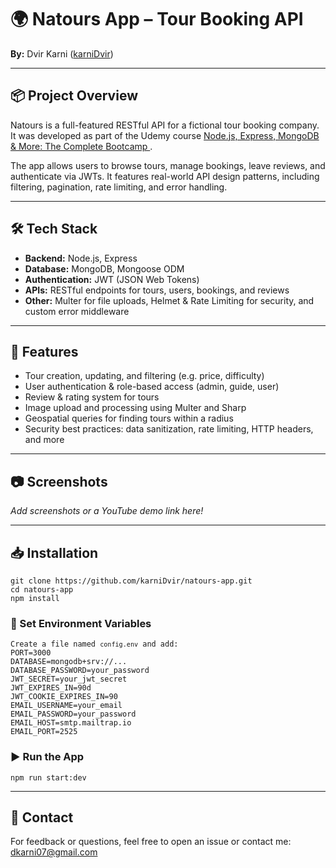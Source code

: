 <h1>🌍 Natours App – Tour Booking API</h1>

<p><strong>By:</strong> Dvir Karni (<a href="https://github.com/karniDvir">karniDvir</a>)</p>

<hr />

<h2>📦 Project Overview</h2>
<p>
  Natours is a full-featured RESTful API for a fictional tour booking company. It was developed as part of the Udemy course
  <a href="https://www.udemy.com/course/nodejs-express-mongodb-bootcamp/" target="_blank">
    Node.js, Express, MongoDB & More: The Complete Bootcamp
  </a>.
</p>
<p>
  The app allows users to browse tours, manage bookings, leave reviews, and authenticate via JWTs. It features real-world API design patterns, including filtering, pagination, rate limiting, and error handling.
</p>

<hr />

<h2>🛠️ Tech Stack</h2>
<ul>
  <li><strong>Backend:</strong> Node.js, Express</li>
  <li><strong>Database:</strong> MongoDB, Mongoose ODM</li>
  <li><strong>Authentication:</strong> JWT (JSON Web Tokens)</li>
  <li><strong>APIs:</strong> RESTful endpoints for tours, users, bookings, and reviews</li>
  <li><strong>Other:</strong> Multer for file uploads, Helmet & Rate Limiting for security, and custom error middleware</li>
</ul>

<hr />

<h2>📁 Features</h2>
<ul>
  <li>Tour creation, updating, and filtering (e.g. price, difficulty)</li>
  <li>User authentication & role-based access (admin, guide, user)</li>
  <li>Review & rating system for tours</li>
  <li>Image upload and processing using Multer and Sharp</li>
  <li>Geospatial queries for finding tours within a radius</li>
  <li>Security best practices: data sanitization, rate limiting, HTTP headers, and more</li>
</ul>

<hr />

<h2>📷 Screenshots</h2>
<p><em>Add screenshots or a YouTube demo link here!</em></p>

<hr />

<h2>📥 Installation</h2>
<pre><code>git clone https://github.com/karniDvir/natours-app.git
cd natours-app
npm install
</code></pre>

<h3>🔐 Set Environment Variables</h3>
<pre><code>Create a file named <code>config.env</code> and add:
PORT=3000
DATABASE=mongodb+srv://...
DATABASE_PASSWORD=your_password
JWT_SECRET=your_jwt_secret
JWT_EXPIRES_IN=90d
JWT_COOKIE_EXPIRES_IN=90
EMAIL_USERNAME=your_email
EMAIL_PASSWORD=your_password
EMAIL_HOST=smtp.mailtrap.io
EMAIL_PORT=2525
</code></pre>

<h3>▶ Run the App</h3>
<pre><code>npm run start:dev</code></pre>

<hr />

<h2>💬 Contact</h2>
<p>
  For feedback or questions, feel free to open an issue or contact me:
  <a href="mailto:dkarni07@gmail.com">dkarni07@gmail.com</a>
</p>
